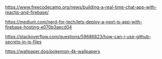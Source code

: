 https://www.freecodecamp.org/news/building-a-real-time-chat-app-with-reactjs-and-firebase/

https://medium.com/nerd-for-tech/lets-deploy-a-next-js-app-with-firebase-hosting-e070b3aecd04

https://stackoverflow.com/questions/59686823/how-can-i-use-github-secrets-in-js-files

https://wallpaper.dog/pokemon-4k-wallpapers

